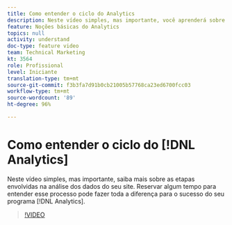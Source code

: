 ```yaml
---
title: Como entender o ciclo do Analytics
description: Neste vídeo simples, mas importante, você aprenderá sobre as etapas envolvidas na análise dos dados do seu site. O tempo necessário para entender esse processo pode fazer toda a diferença para o sucesso do programa do Analytics.
feature: Noções básicas do Analytics
topics: null
activity: understand
doc-type: feature video
team: Technical Marketing
kt: 3564
role: Profissional
level: Iniciante
translation-type: tm+mt
source-git-commit: f3b3fa7d91b0cb21005b57768ca23ed6700fcc03
workflow-type: tm+mt
source-wordcount: '89'
ht-degree: 96%

---
```



# Como entender o ciclo do [!DNL Analytics]

Neste vídeo simples, mas importante, saiba mais sobre as etapas envolvidas na análise dos dados do seu site. Reservar algum tempo para entender esse processo pode fazer toda a diferença para o sucesso do seu programa [!DNL Analytics].

>[!VIDEO](https://video.tv.adobe.com/v/28950/?quality=12)
